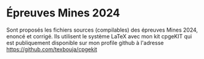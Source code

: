 # Épreuves Mines 2024
Sont proposés les fichiers sources (compilables) des épreuves Mines 2024, enoncé et corrigé. Ils utilisent le système LaTeX avec mon kit cpgeKIT qui est publiquement disponible sur mon profile github à l'adresse https://github.com/texbouja/cpgekit
